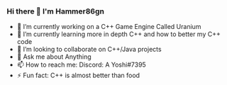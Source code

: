 ### Hi there 👋 I'm Hammer86gn



- 🔭 I’m currently working on a C++ Game Engine Called Uranium
- 🌱 I’m currently learning more in depth C++ and how to better my C++ code
- 👯 I’m looking to collaborate on C++/Java projects
- 💬 Ask me about Anything
- 📫 How to reach me: Discord: A Yoshi#7395
- ⚡ Fun fact: C++ is almost better than food

